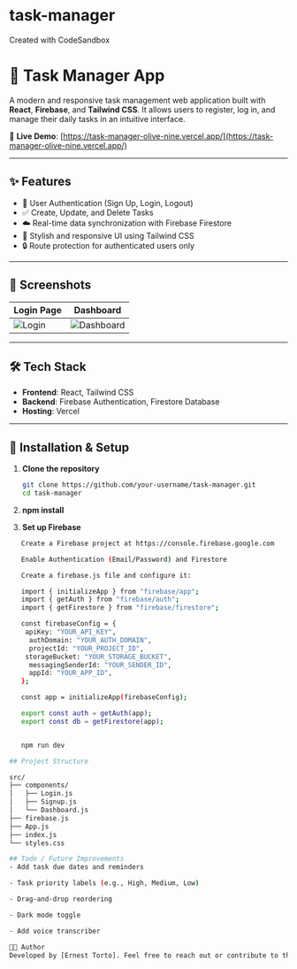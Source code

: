 # task-manager
Created with CodeSandbox

# 📝 Task Manager App

A modern and responsive task management web application built with **React**, **Firebase**, and **Tailwind CSS**. It allows users to register, log in, and manage their daily tasks in an intuitive interface.

🚀 **Live Demo**: [https://task-manager-olive-nine.vercel.app/](https://task-manager-olive-nine.vercel.app/)

---

## ✨ Features

- 🔐 User Authentication (Sign Up, Login, Logout)
- ✅ Create, Update, and Delete Tasks
- ☁️ Real-time data synchronization with Firebase Firestore
- 💅 Stylish and responsive UI using Tailwind CSS
- 🔒 Route protection for authenticated users only

---

## 📸 Screenshots

| Login Page | Dashboard |
|------------|-----------|
| ![Login](https://i.imgur.com/your-login-image.png) | ![Dashboard](https://i.imgur.com/your-dashboard-image.png) |



---

## 🛠️ Tech Stack

- **Frontend**: React, Tailwind CSS
- **Backend**: Firebase Authentication, Firestore Database
- **Hosting**: Vercel

---

## 🔧 Installation & Setup

1. **Clone the repository**
   ```bash
   git clone https://github.com/your-username/task-manager.git
   cd task-manager

2. **npm install**

3. **Set up Firebase**

```bash
   Create a Firebase project at https://console.firebase.google.com

   Enable Authentication (Email/Password) and Firestore

   Create a firebase.js file and configure it:

   import { initializeApp } from "firebase/app";
   import { getAuth } from "firebase/auth";
   import { getFirestore } from "firebase/firestore";

   const firebaseConfig = {
    apiKey: "YOUR_API_KEY",
     authDomain: "YOUR_AUTH_DOMAIN",
     projectId: "YOUR_PROJECT_ID",
    storageBucket: "YOUR_STORAGE_BUCKET",
     messagingSenderId: "YOUR_SENDER_ID",
     appId: "YOUR_APP_ID",
   };

   const app = initializeApp(firebaseConfig);

   export const auth = getAuth(app);
   export const db = getFirestore(app);


   npm run dev

## Project Structure

src/
├── components/
│   ├── Login.js
│   ├── Signup.js
│   └── Dashboard.js
├── firebase.js
├── App.js
├── index.js
└── styles.css

## Todo / Future Improvements
- Add task due dates and reminders

- Task priority labels (e.g., High, Medium, Low)

- Drag-and-drop reordering

- Dark mode toggle

- Add voice transcriber

🧑‍💻 Author
Developed by [Ernest Torto]. Feel free to reach out or contribute to the project!
